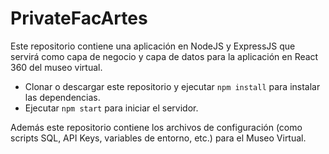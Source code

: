 # PrivateFacArtes

Este repositorio contiene una aplicación en NodeJS y ExpressJS que servirá como capa de negocio y capa de datos para la aplicación en React 360 del museo virtual.

- Clonar o descargar este repositorio y ejecutar `npm install` para instalar las dependencias.
- Ejecutar `npm start` para iniciar el servidor.

Además este repositorio contiene los archivos de configuración (como scripts SQL, API Keys, variables de entorno, etc.) para el Museo Virtual.